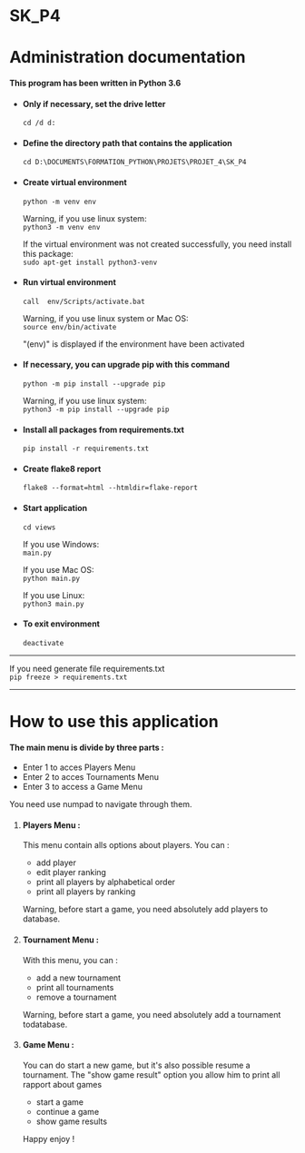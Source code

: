 # SK_P4
# Administration documentation

#### This program has been written in Python 3.6

* #### Only if necessary, set the drive letter 
    `cd /d d:`

* #### Define the directory path that contains the application
    `cd D:\DOCUMENTS\FORMATION_PYTHON\PROJETS\PROJET_4\SK_P4`

* #### Create virtual environment
    `python -m venv env`
    
    Warning, if you use linux system:  
    `python3 -m venv env`  

    If the virtual environment was not created successfully, you need install this package:  
    `sudo apt-get install python3-venv`

* #### Run virtual environment
    `call  env/Scripts/activate.bat`
    
    Warning, if you use linux system or Mac OS:  
    `source env/bin/activate`  
    
    "(env)" is displayed if the environment have been activated

* #### If necessary, you can upgrade pip with this command
    `python -m pip install --upgrade pip`  

    Warning, if you use linux system:  
    `python3 -m pip install --upgrade pip` 

* #### Install all packages from requirements.txt
    `pip install -r requirements.txt`

* #### Create flake8 report
    `flake8 --format=html --htmldir=flake-report`  

* #### Start application
    `cd views`  

    If you use Windows:  
    `main.py`
    
    If you use Mac OS:  
    `python main.py`
    
    If you use Linux:  
    `python3 main.py`

* #### To exit environment
    `deactivate`

--------------------------------------------------------------------------------
If you need generate file requirements.txt  
`pip freeze > requirements.txt`

--------------------------------------------------------------------------------
# How to use this application

#### The main menu is divide by three parts :
* Enter 1 to acces Players Menu 
* Enter 2 to acces Tournaments Menu
* Enter 3 to access a Game Menu  

You need use numpad to navigate through them.

1. #### Players Menu :
    This menu contain alls options about players. You can :
    * add player
    * edit player ranking
    * print all players by alphabetical order
    * print all players by ranking  
    
    Warning, before start a game, you need absolutely add players to database.

2. #### Tournament Menu :
    With this menu, you can :
    * add a new tournament
    * print all tournaments
    * remove a tournament
    
    Warning, before start a game, you need absolutely add a tournament todatabase.
    
3. #### Game Menu :  
    You can do start a new game, but it's also possible resume a tournament.
    The "show game result" option you allow him to print all rapport about games
    * start a game
    * continue a game
    * show game results

    Happy enjoy !

    

